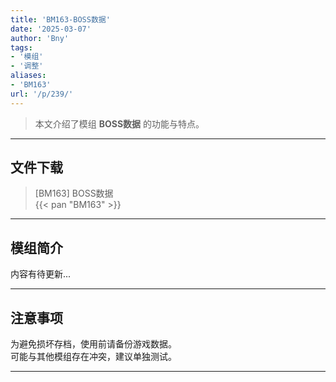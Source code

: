 ```yaml
---
title: 'BM163-BOSS数据'
date: '2025-03-07'
author: 'Bny'
tags:
- '模组'
- '调整'
aliases:
- 'BM163'
url: '/p/239/'
---
```


> 本文介绍了模组 **BOSS数据** 的功能与特点。

---

## 文件下载

> [BM163] BOSS数据  
{{< pan "BM163" >}}  

---

## 模组简介

>  
内容有待更新...  

---

## 注意事项

>  
为避免损坏存档，使用前请备份游戏数据。  
可能与其他模组存在冲突，建议单独测试。  

---

